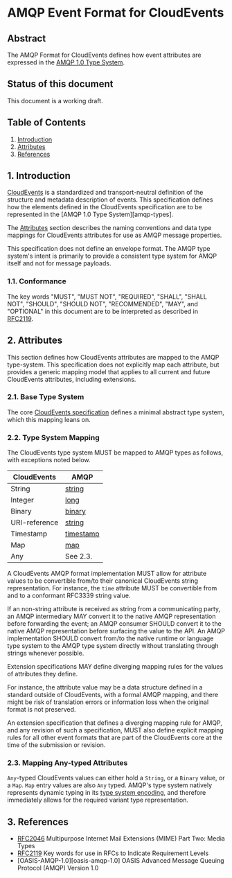 # AMQP Event Format for CloudEvents

## Abstract

The AMQP Format for CloudEvents defines how event attributes are expressed in
the [AMQP 1.0 Type System][type-system].

## Status of this document

This document is a working draft.

## Table of Contents

1. [Introduction](#1-introduction)
2. [Attributes](#2-attributes)
3. [References](#3-references)

## 1. Introduction

[CloudEvents][ce] is a standardized and transport-neutral definition of the
structure and metadata description of events. This specification defines how the
elements defined in the CloudEvents specification are to be represented in the
[AMQP 1.0 Type System][amqp-types].

The [Attributes](#2-attributes) section describes the naming conventions and
data type mappings for CloudEvents attributes for use as AMQP message
properties.

This specification does not define an envelope format. The AMQP type system's
intent is primarily to provide a consistent type system for AMQP itself and not
for message payloads.

### 1.1. Conformance

The key words "MUST", "MUST NOT", "REQUIRED", "SHALL", "SHALL NOT", "SHOULD",
"SHOULD NOT", "RECOMMENDED", "MAY", and "OPTIONAL" in this document are to be
interpreted as described in [RFC2119][rfc2119].

## 2. Attributes

This section defines how CloudEvents attributes are mapped to the AMQP
type-system. This specification does not explicitly map each attribute, but
provides a generic mapping model that applies to all current and future
CloudEvents attributes, including extensions.

### 2.1. Base Type System

The core [CloudEvents specification][ce] defines a minimal abstract type system,
which this mapping leans on.

### 2.2. Type System Mapping

The CloudEvents type system MUST be mapped to AMQP types as follows, with
exceptions noted below.

| CloudEvents   | AMQP                        |
| ------------- | --------------------------- |
| String        | [string][amqp-string]       |
| Integer       | [long][amqp-long]           |
| Binary        | [binary][amqp-binary]       |
| URI-reference | [string][amqp-string]       |
| Timestamp     | [timestamp][amqp-timestamp] |
| Map           | [map][amqp-map]             |
| Any           | See 2.3.                    |

A CloudEvents AMQP format implementation MUST allow for attribute values to be
convertible from/to their canonical CloudEvents string representation. For
instance, the `time` attribute MUST be convertible from and to a conformant
RFC3339 string value. 

If an non-string attribute is received as string from a communicating party, 
an AMQP intermediary MAY convert it to the native AMQP representation before 
forwarding the event; an AMQP consumer SHOULD convert it to the native AMQP
representation before surfacing the value to the API. An AMQP implementation 
SHOULD convert from/to the native runtime or language type system to the AMQP
type system directly without translating through strings whenever possible.

Extension specifications MAY define diverging mapping rules for the values of
attributes they define.

For instance, the attribute value may be a data structure defined in a standard
outside of CloudEvents, with a formal AMQP mapping, and there might be risk of
translation errors or information loss when the original format is not
preserved.

An extension specification that defines a diverging mapping rule for AMQP, and
any revision of such a specification, MUST also define explicit mapping rules
for all other event formats that are part of the CloudEvents core at the time of
the submission or revision.

### 2.3. Mapping Any-typed Attributes

`Any`-typed CloudEvents values can either hold a `String`, or a `Binary` value,
or a `Map`. `Map` entry values are also `Any` typed. AMQP's type system natively
represents dynamic typing in its [type system encoding][type-system-encoding],
and therefore immediately allows for the required variant type representation.

## 3. References

- [RFC2046][rfc2046] Multipurpose Internet Mail Extensions (MIME) Part Two:
  Media Types
- [RFC2119][rfc2119] Key words for use in RFCs to Indicate Requirement Levels
- [OASIS-AMQP-1.0][oasis-amqp-1.0] OASIS Advanced Message Queuing Protocol
  (AMQP) Version 1.0

[ce]: ./spec.md
[content-type]: https://tools.ietf.org/html/rfc7231#section-3.1.1.5
[type-system]:
  https://docs.oasis-open.org/amqp/core/v1.0/os/amqp-core-types-v1.0-os.html
[type-system-encoding]:
  http://docs.oasis-open.org/amqp/core/v1.0/os/amqp-core-types-v1.0-os.html#section-encodings
[amqp-string]:
  http://docs.oasis-open.org/amqp/core/v1.0/os/amqp-core-types-v1.0-os.html#type-string
[amqp-long]:
  http://docs.oasis-open.org/amqp/core/v1.0/os/amqp-core-types-v1.0-os.html#type-long
[amqp-binary]:
  http://docs.oasis-open.org/amqp/core/v1.0/os/amqp-core-types-v1.0-os.html#type-binary
[amqp-timestamp]:
  http://docs.oasis-open.org/amqp/core/v1.0/os/amqp-core-types-v1.0-os.html#type-timestamp
[amqp-map]:
  http://docs.oasis-open.org/amqp/core/v1.0/os/amqp-core-types-v1.0-os.html#type-map
[amqp-describedtype]:
  http://docs.oasis-open.org/amqp/core/v1.0/os/amqp-core-types-v1.0-os.html#doc-idp38080
[rfc2046]: https://tools.ietf.org/html/rfc2046
[rfc2119]: https://tools.ietf.org/html/rfc2119
[rfc4627]: https://tools.ietf.org/html/rfc4627
[rfc4648]: https://tools.ietf.org/html/rfc4648
[rfc6839]: https://tools.ietf.org/html/rfc6839#section-3.1
[rfc8259]: https://tools.ietf.org/html/rfc8259
